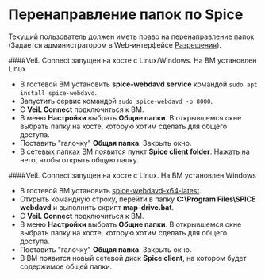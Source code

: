 # Перенаправление папок по Spice

Текущий пользователь должен иметь право на перенаправление папок (Задается администратором в Web-интерфейсе 
[Разрешения](../../broker/auth_v3/client-permissions.md)). 

####VeiL Connect запущен на хосте с Linux/Windows. На ВМ установлен Linux
    
- В гостевой ВМ установить **spice-webdavd service** командой 
      `sudo apt install spice-webdavd`.
- Запустить сервис командой `sudo spice-webdavd -p 8000`.
- С **VeiL Connect** подключиться к ВМ.
- В меню **Настройки** выбрать **Общие папки**. В открывшемся окне выбрать папку на хосте, 
      которую хотим сделать для общего доступа.
- Поставить "галочку" **Общая папка**. Закрыть окно.
- В сетевых папках ВМ появится пункт **Spice client folder**. Нажать на него, чтобы 
      открыть общую папку.

####VeiL Connect запущен на хосте с Linux. На ВМ установлен Windows

- В гостевой ВМ установить 
    [spice-webdavd-x64-latest](https://www.spice-space.org/download/windows/spice-webdavd/).
- Открыть командную строку, перейти в папку **C:\Program Files\SPICE webdavd** и выполнить скрипт 
      **map-drive.bat**.
- С **VeiL Connect** подключиться к ВМ.
- В меню **Настройки** выбрать **Общие папки**. В открывшемся окне выбрать папку на хосте, 
    которую хотим сделать для общего доступа. 
- Поставить "галочку" **Общая папка**. Закрыть окно.
- В ВМ появится новый сетевой диск **Spice client**, на котором будет содержимое общей папки.
